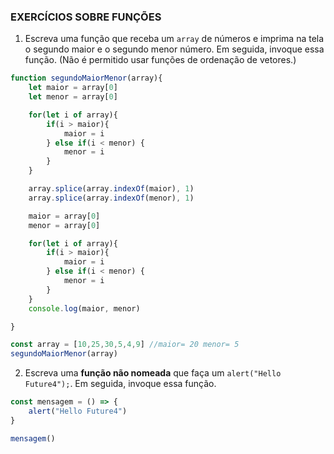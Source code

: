 ### EXERCÍCIOS SOBRE FUNÇÕES
1. Escreva uma função que receba um `array` de números e imprima na tela o segundo maior e o segundo menor número. Em seguida, invoque essa função. (Não é permitido usar funções de ordenação de vetores.)
```js
function segundoMaiorMenor(array){
    let maior = array[0]
    let menor = array[0]

    for(let i of array){
        if(i > maior){
            maior = i
        } else if(i < menor) {
            menor = i
        }
    }

    array.splice(array.indexOf(maior), 1)
    array.splice(array.indexOf(menor), 1)

    maior = array[0]
    menor = array[0]

    for(let i of array){
        if(i > maior){
            maior = i
        } else if(i < menor) {
            menor = i
        }
    }
    console.log(maior, menor)

}

const array = [10,25,30,5,4,9] //maior= 20 menor= 5
segundoMaiorMenor(array)
```
2. Escreva uma **função não nomeada** que faça um `alert("Hello Future4");`. Em seguida, invoque essa função.
```js
const mensagem = () => {
    alert("Hello Future4")
}

mensagem()

```





